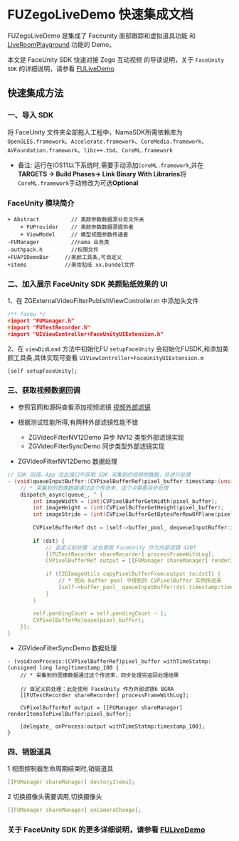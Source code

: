 # FUZegoLiveDemo 快速集成文档

FUZegoLiveDemo 是集成了 Faceunity 面部跟踪和虚拟道具功能 和 [LiveRoomPlayground](https://doc-zh.zego.im/zh/3142.html) 功能的 Demo。

本文是 FaceUnity SDK 快速对接 Zego 互动视频 的导读说明，关于 `FaceUnity SDK` 的详细说明，请参看 [FULiveDemo](https://github.com/Faceunity/FULiveDemo)


## 快速集成方法

### 一、导入 SDK

将  FaceUnity  文件夹全部拖入工程中，NamaSDK所需依赖库为 `OpenGLES.framework`、`Accelerate.framework`、`CoreMedia.framework`、`AVFoundation.framework`、`libc++.tbd`、`CoreML.framework`

- 备注: 运行在iOS11以下系统时,需要手动添加`CoreML.framework`,并在**TARGETS -> Build Phases-> Link Binary With Libraries**将`CoreML.framework`手动修改为可选**Optional**

### FaceUnity 模块简介

```objc
+ Abstract          // 美颜参数数据源业务文件夹
    + FUProvider    // 美颜参数数据源提供者
    + ViewModel     // 模型视图参数传递者
-FUManager          //nama 业务类
-authpack.h         //权限文件  
+FUAPIDemoBar     //美颜工具条,可自定义
+items            //美妆贴纸 xx.bundel文件

```


### 二、加入展示 FaceUnity SDK 美颜贴纸效果的  UI

1、在 ZGExternalVideoFilterPublishViewController.m  中添加头文件
```C
/** faceu */
#import "FUManager.h"
#import "FUTestRecorder.h"
#import "UIViewController+FaceUnityUIExtension.h"
```
2、在 `viewDidLoad` 方法中初始化FU `setupFaceUnity` 会初始化FUSDK,和添加美颜工具条,具体实现可查看 `UIViewController+FaceUnityUIExtension.m`
```objc
[self setupFaceUnity];
```

### 三、获取视频数据回调

- 参照官网和源码查看添加视频滤镜 [视频外部滤镜](https://doc-zh.zego.im/zh/1774.html)

- 根据测试性能所得,有两种外部滤镜性能不错
    - ZGVideoFilterNV12Demo 异步 NV12 类型外部滤镜实现
    - ZGVideoFilterSyncDemo 同步类型外部滤镜实现
    
- ZGVideoFilterNV12Demo 数据处理

```C
// SDK 回调。App 在此接口中获取 SDK 采集到的视频帧数据，并进行处理
- (void)queueInputBuffer:(CVPixelBufferRef)pixel_buffer timestamp:(unsigned long long)timestamp_100n {
    // * 采集到的图像数据通过这个传进来，这个点需要异步处理
    dispatch_async(queue_, ^ {
        int imageWidth = (int)CVPixelBufferGetWidth(pixel_buffer);
        int imageHeight = (int)CVPixelBufferGetHeight(pixel_buffer);
        int imageStride = (int)CVPixelBufferGetBytesPerRowOfPlane(pixel_buffer, 0);
        
        CVPixelBufferRef dst = [self->buffer_pool_ dequeueInputBuffer:imageWidth height:imageHeight stride:imageStride];
        
        if (dst) {
            // 自定义前处理：此处使用 FaceUnity 作为外部滤镜 420f
            [[FUTestRecorder shareRecorder] processFrameWithLog];
            CVPixelBufferRef output = [[FUManager shareManager] renderItemsToPixelBuffer:pixel_buffer];
            
            if ([ZGImageUtils copyPixelBufferFrom:output to:dst]) {
                // * 把从 buffer pool 中得到的 CVPixelBuffer 实例传进来
                [self->buffer_pool_ queueInputBuffer:dst timestamp:timestamp_100n];
            }
        }
        
        self.pendingCount = self.pendingCount - 1;
        CVPixelBufferRelease(pixel_buffer);
    });
}

```

- ZGVideoFilterSyncDemo 数据处理

```objc
- (void)onProcess:(CVPixelBufferRef)pixel_buffer withTimeStatmp:(unsigned long long)timestamp_100 {
    // * 采集到的图像数据通过这个传进来，同步处理完返回处理结果
    
    // 自定义前处理：此处使用 FaceUnity 作为外部滤镜6 BGRA
    [[FUTestRecorder shareRecorder] processFrameWithLog];

    CVPixelBufferRef output = [[FUManager shareManager] renderItemsToPixelBuffer:pixel_buffer];
    
    [delegate_ onProcess:output withTimeStatmp:timestamp_100];
}
```
### 四、销毁道具

1 视图控制器生命周期结束时,销毁道具
```C
[[FUManager shareManager] destoryItems];
```

2 切换摄像头需要调用,切换摄像头
```C
[[FUManager shareManager] onCameraChange];
```

### 关于 FaceUnity SDK 的更多详细说明，请参看 [FULiveDemo](https://github.com/Faceunity/FULiveDemo)


